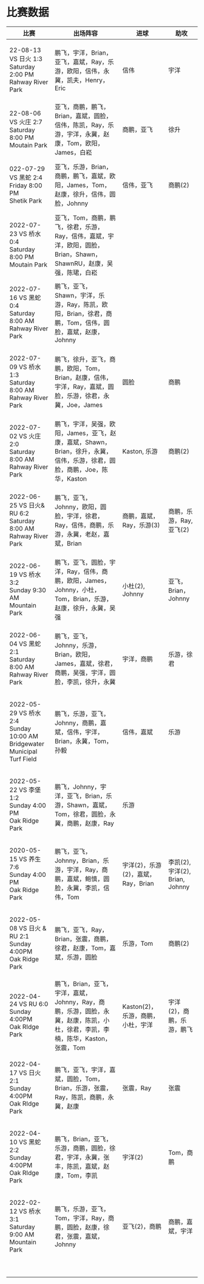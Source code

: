# 比赛数据

| 比赛                                                                                 | 出场阵容                                                                        | 进球                       | 助攻                          |
| ---------------------------------------------------------------------------------- | --------------------------------------------------------------------------- | ------------------------ | --------------------------- |
| <p>22-08-13 VS  日火 1:3<br>Saturday 2:00 PM<br>Rahway River Park</p>                | 鹏飞，宇洋，Brian，亚飞，嘉斌，Ray，乐游，欧阳，信伟，永冀，凯夫，Henry，Eric                             | 信伟                       | 宇洋                          |
| <p>22-08-06 VS  火庄 2:7<br>Saturday 8:00 PM<br>Moutain Park</p>                     | 亚飞，商鹏，鹏飞，Brian，嘉斌，圆脸，信伟，陈凯，Ray，乐游，宇洋，永冀，赵康，Tom，欧阳，James，白崧                  | 商鹏，亚飞                    | 徐升                          |
| <p>022-07-29 VS 黑蛇 2:4<br>Friday 8:00 PM<br>Shetik Park</p>                        | 亚飞，乐游，Brian，商鹏，鹏飞，嘉斌，欧阳，James，Tom，赵康，徐升，信伟，圆脸，Johnny                        | 信伟，亚飞                    | 商鹏(2)                       |
| <p>2022-07-23 VS 桥水 0:4<br>Saturday 8:00 PM<br>Moutain Park</p>                    | 亚飞，Tom，商鹏，鹏飞，徐君，乐游，Ray，信伟，嘉斌，宇洋，欧阳，圆脸，Brian，Shawn，ShawnRU，赵康，吴强，陈珺，白崧       |                          |                             |
| <p>2022-07-16 VS 黑蛇 0:4<br>Saturday 8:00 AM<br>Rahway River Park</p>               | 鹏飞，亚飞，Shawn，宇洋，乐游，Ray，陈凯，欧阳，Brian，徐君，商鹏，Tom，信伟，圆脸，嘉斌，赵康，Johnny              |                          |                             |
| <p>2022-07-09 VS 桥水 1:3 <br>Saturday 8:00 AM<br>Rahway River Park</p>              | 鹏飞，徐升，亚飞，商鹏，欧阳，Tom，Brian，赵康，信伟，宇洋，Ray，嘉斌，圆脸，乐游，徐君，永冀，Joe，James              | 圆脸                       | 商鹏                          |
| <p>2022-07-02 VS 火庄 2:0<br>Saturday 8:00 AM<br>Rahway River Park</p>               | 鹏飞，宇洋，吴强，欧阳，James，亚飞，赵康，嘉斌，Shawn，Brian，徐升，永冀，信伟，乐游，徐君，圆脸，商鹏，Joe，陈华，Kaston   | Kaston, 乐游               | 商鹏(2)                       |
| <p>2022-06-25 VS 日火&#x26; RU 6:2<br>Saturday 8:00 AM<br>Rahway River Park</p>      | 鹏飞，亚飞，Johnny，欧阳，圆脸，宇洋，徐君，Ray，信伟，商鹏，乐游，永冀，老赵，嘉斌，Brian                        | 商鹏，嘉斌，Ray，乐游(3)          | 商鹏，乐游，Ray, 亚飞(2)            |
| <p>2022-06-19 VS 桥水 3:2<br>Sunday 9:30 AM<br>Mountain Park</p>                     | 鹏飞，亚飞，圆脸，宇洋，Ray，信伟，商鹏，欧阳，James，Johnny，小杜，Tom，Brian，乐游，赵康，徐升，永冀，吴强           | 小杜(2), Johnny            | 亚飞，Brian，Johnny             |
| <p>2022-06-04 VS 黑蛇 2:1<br>Saturday 8:00 AM<br>Rahway River Park</p>               | 鹏飞，亚飞，Johnny，乐游，Brian，欧阳，James，嘉斌，徐君，商鹏，吴强，宇洋，圆脸，李凯，徐升，永冀                   | 宇洋，商鹏                    | 乐游，徐君                       |
| <p>2022-05-29 VS 桥水 2:4<br>Sunday 10:00 AM<br>Bridgewater Municipal Turf Field</p> | 鹏飞，乐游，亚飞，Johnny，商鹏，嘉斌，信伟，宇洋，Brian，永冀，Tom，孙毅                                 | 信伟，嘉斌                    | 乐游                          |
| <p>2022-05-22 VS 李堡 1:2<br>Sunday 4:00 PM<br>Oak Ridge Park</p>                    | 鹏飞，Johnny，宇洋，亚飞，Brian，乐游，Shawn，嘉斌，Tom，徐君，圆脸，永冀，商鹏，赵康，Ray                    | 乐游                       |                             |
| <p>2020-05-15 VS 养生 7:6<br>Sunday 4:00 PM<br>Oak Ridge Park</p>                    | 鹏飞，亚飞，Johnny，Brian，乐游，宇洋，Ray，商鹏，嘉斌，鲍慎，圆脸，永冀，李凯，信伟，Tom                       | 宇洋(2)，乐游(2)，嘉斌，Ray，Brian | 李凯(2), 宇洋(2), Brian, Johnny |
| <p>2022-05-08 VS 日火 &#x26; RU 2:1<br>Sunday 4:00PM<br>Oak Ridge Park</p>           | 鹏飞，亚飞，Ray，Brian，张震，商鹏，徐君，赵康，Tom，嘉斌，乐游，圆脸                                    | 乐游，Tom                   | 商鹏(2)                       |
| <p>2022-04-24 VS RU 6:0<br>Sunday 4:00PM<br>Oak RIdge Park</p>                     | 鹏飞，Brian，亚飞，宇洋，嘉斌，Johnny，Ray，商鹏，乐游，圆脸，永冀，赵康，陈凯，小杜，徐君，李凯，李楠，陈华，Kaston，张震，Tom | Kaston(2)，乐游，商鹏，小杜，宇洋    | 宇洋(2)，商鹏，乐游，鹏飞              |
| <p>2022-04-17 VS 日火 2:1<br>Sunday 4:00PM<br>Oak RIdge Park</p>                     | 鹏飞，亚飞，宇洋，嘉斌，圆脸，Tom，Brian，乐游，张震，Ray，陈凯，商鹏，永冀，赵康                              | 张震，Ray                   | 张震                          |
| <p>2022-04-10 VS 黑蛇 2:2<br>Sunday 4:00PM<br>Oak RIdge Park</p>                     | 鹏飞，Brian，亚飞，乐游，商鹏，圆脸，徐君，宇洋，永冀，张丰，陈凯，嘉斌，赵康，Tom，李凯                            | 宇洋(2)                    | Tom，商鹏                      |
| <p>2022-02-12 VS 桥水 3:1<br>Saturday 9:00 AM<br>Mountain Park</p>                   | <p>鹏飞，乐游，亚飞，Tom，宇洋，Ray，商鹏，圆脸，赵康，徐君，张震，嘉斌，Johnny</p><p></p>                  | 亚飞(2)，商鹏                 | 商鹏，嘉斌，宇洋                    |
|                                                                                    |                                                                             |                          |                             |
|                                                                                    |                                                                             |                          |                             |
|                                                                                    |                                                                             |                          |                             |
|                                                                                    |                                                                             |                          |                             |
|                                                                                    |                                                                             |                          |                             |
|                                                                                    |                                                                             |                          |                             |
|                                                                                    |                                                                             |                          |                             |
